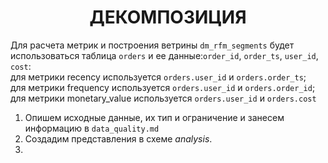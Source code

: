 <h1 align="center">ДЕКОМПОЗИЦИЯ</h1>

  Для расчета метрик и построения ветрины ``dm_rfm_segments`` будет использоваться таблица ``orders`` и ее данные:``order_id``,  ``order_ts``, ``user_id``, ``cost``:</br>
  для метрики recency используется ``orders.user_id`` и ``orders.order_ts``; </br>
  для метрики frequency используется ``orders.user_id`` и ``orders.order_id``; </br>
  для метрики monetary_value используется ``orders.user_id`` и ``orders.cost`` </br>

1. Опишем исходные данные, их тип и ограничение и занесем информацию в ``data_quality.md``
2. Создадим представления в схеме *analysis*.
3. 
